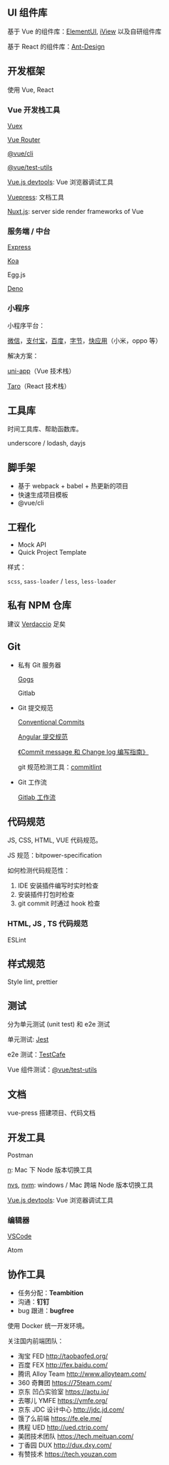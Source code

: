 ## UI 组件库

基于 Vue 的组件库：[ElementUI](https://element.eleme.cn/), [iView](https://iviewui.com/) 以及自研组件库

基于 React 的组件库：[Ant-Design](https://ant.design/)



## 开发框架

使用 Vue, React



### Vue 开发栈工具

[Vuex](https://vuex.vuejs.org/)

[Vue Router](https://router.vuejs.org/)

[@vue/cli](https://cli.vuejs.org/)

[@vue/test-utils](https://vue-test-utils.vuejs.org/)

[Vue.js devtools](https://github.com/vuejs/vue-devtools): Vue 浏览器调试工具

[Vuepress](https://vuepress.vuejs.org/zh/guide/): 文档工具

[Nuxt.js](https://nuxtjs.org/): server side render frameworks of Vue



### 服务端 / 中台

[Express](http://expressjs.com/)

[Koa](https://koajs.com/)

Egg.js



[Deno](https://deno.land/)



### 小程序

小程序平台：

[微信](https://developers.weixin.qq.com/miniprogram/dev/framework/)，[支付宝](https://open.alipay.com/channel/miniIndex.htm)，[百度](https://smartprogram.baidu.com/developer/index.html)，[字节](https://microapp.bytedance.com/)，[快应用](https://www.quickapp.cn/)（小米，oppo 等）

解决方案：

[uni-app](https://uniapp.dcloud.io/)（Vue 技术栈）

[Taro](https://taro.jd.com/)（React 技术栈）



## 工具库

时间工具库、帮助函数库。

underscore / lodash, dayjs



## 脚手架

* 基于 webpack + babel + 热更新的项目
* 快速生成项目模板
* @vue/cli



## 工程化

* Mock API
* Quick Project Template

样式：

`scss`, `sass-loader` / `less`, `less-loader`



## 私有 NPM 仓库

建议 [Verdaccio](https://verdaccio.org/) 足矣



## Git

* 私有 Git 服务器

  [Gogs](https://gogs.io/)

  Gitlab

* Git 提交规范

  [Conventional Commits](https://www.conventionalcommits.org/en/v1.0.0-beta.3/)

  [Angular 提交规范](https://github.com/angular/angular/blob/master/CONTRIBUTING.md#-commit-message-guidelines)

  [《Commit message 和 Change log 编写指南》](http://www.ruanyifeng.com/blog/2016/01/commit_message_change_log.html)

  git 规范检测工具：[commitlint](https://conventional-changelog.github.io/commitlint)

* Git 工作流

  [Gitlab 工作流](http://www.ruanyifeng.com/blog/2015/12/git-workflow.html)



## 代码规范

JS, CSS, HTML, VUE 代码规范。

JS 规范：bitpower-specification

如何检测代码规范性：

1. IDE 安装插件编写时实时检查
2. 安装插件打包时检查
3. git commit 时通过 hook 检查



### HTML, JS , TS 代码规范

ESLint



## 样式规范

Style lint, prettier



## 测试

分为单元测试 (unit test) 和 e2e 测试

单元测试: [Jest](https://jestjs.io/en/)

e2e 测试：[TestCafe](https://devexpress.github.io/testcafe/)

Vue 组件测试：[@vue/test-utils](https://vue-test-utils.vuejs.org/)



## 文档

vue-press 搭建项目、代码文档



## 开发工具

Postman

[n](https://github.com/tj/n): Mac 下 Node 版本切换工具

[nvs](https://github.com/jasongin/nvs), [nvm](https://github.com/nvm-sh/nvm): windows / Mac 跨端 Node 版本切换工具

[Vue.js devtools](https://github.com/vuejs/vue-devtools): Vue 浏览器调试工具



### 编辑器

[VSCode](https://code.visualstudio.com/)

Atom



## 协作工具

* 任务分配：**Teambition**
* 沟通：**钉钉**
* bug 跟进：**bugfree**



使用 Docker 统一开发环境。



关注国内前端团队：

* 淘宝 FED http://taobaofed.org/
* 百度 FEX http://fex.baidu.com/
* 腾讯 Alloy Team http://www.alloyteam.com/
* 360 奇舞团 https://75team.com/
* 京东 凹凸实验室 https://aotu.io/
* 去哪儿 YMFE https://ymfe.org/
* 京东 JDC 设计中心 http://jdc.jd.com/
* 饿了么前端 https://fe.ele.me/
* 携程 UED http://ued.ctrip.com/
* 美团技术团队 https://tech.meituan.com/
* 丁香园 DUX http://dux.dxy.com/
* 有赞技术 https://tech.youzan.com